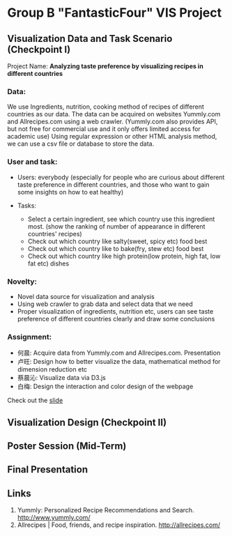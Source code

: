 # Group B "FantasticFour" VIS Project

## Visualization Data and Task Scenario (Checkpoint I)
Project Name: <b>Analyzing taste preference by visualizing recipes in different countries</b>

### Data:

We use Ingredients, nutrition, cooking method of recipes of different countries as our data. The data can be acquired on websites Yummly.com and Allrecipes.com using a web crawler. (Yummly.com also provides API, but not free for commercial use and it only offers limited access for academic use) Using regular expression or other HTML analysis method, we can use a csv file or database to store the data.

### User and task:
* Users: everybody (especially for people who are curious about different taste preference in different countries, and those who want to gain some insights on how to eat healthy)

* Tasks:
  * Select a certain ingredient, see which country use this ingredient most. (show the ranking of number of appearance in different countries' recipes)
  * Check out which country like salty(sweet, spicy etc) food best
  * Check out which country like to bake(fry, stew etc) food best
  * Check out which country like high protein(low protein, high fat, low fat etc) dishes

### Novelty:
* Novel data source for visualization and analysis
* Using web crawler to grab data and select data that we need
* Proper visualization of ingredients, nutrition etc, users can see taste preference of different countries clearly and draw some conclusions

### Assignment:
* 何晨: Acquire data from Yummly.com and Allrecipes.com. Presentation
* 卢旺: Design how to better visualize the data, mathematical method for dimension reduction etc
* 蔡晨沁: Visualize data via D3.js
* 白梅: Design the interaction and color design of the webpage

Check out the [slide](http://ddl.escience.cn/f/BcUK)
## Visualization Design (Checkpoint II)

## Poster Session (Mid-Term)

## Final Presentation

## Links
1. Yummly: Personalized Recipe Recommendations and Search. http://www.yummly.com/
2. Allrecipes | Food, friends, and recipe inspiration. http://allrecipes.com/
